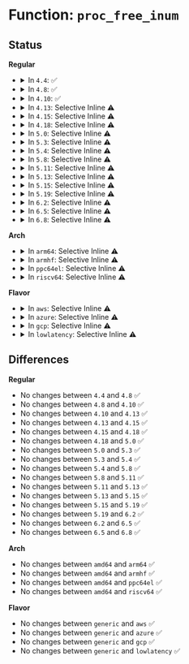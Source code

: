 # Function: <code>proc_free_inum</code>

## Status
<b>Regular</b>
<ul>
<li>
<details>
<summary>In <code>4.4</code>: ✅</summary>

```c
void proc_free_inum(unsigned int inum);
```

**Collision:** Unique Global

**Inline:** No

**Transformation:** False

**Instances:**

```
In fs/proc/generic.c (ffffffff8127f1c0)
Location: fs/proc/generic.c:220
Inline: False
Direct callers:
  - kernel/cgroup.c:free_cgroup_ns
  - kernel/utsname.c:free_uts_ns
  - kernel/user_namespace.c:free_user_ns
  - kernel/pid_namespace.c:destroy_pid_namespace
  - fs/namespace.c:free_mnt_ns
  - fs/proc/generic.c:pde_put
  - ipc/namespace.c:copy_ipcs
  - net/core/net_namespace.c:net_ns_net_exit
```
**Symbols:**

```
ffffffff8127f1c0-ffffffff8127f203: proc_free_inum (STB_GLOBAL)
```
</details>
</li>
<li>
<details>
<summary>In <code>4.8</code>: ✅</summary>

```c
void proc_free_inum(unsigned int inum);
```

**Collision:** Unique Global

**Inline:** No

**Transformation:** False

**Instances:**

```
In fs/proc/generic.c (ffffffff812ac200)
Location: fs/proc/generic.c:224
Inline: False
Direct callers:
  - kernel/cgroup.c:free_cgroup_ns
  - kernel/utsname.c:free_uts_ns
  - kernel/user_namespace.c:free_user_ns
  - kernel/pid_namespace.c:destroy_pid_namespace
  - fs/namespace.c:free_mnt_ns
  - fs/proc/generic.c:pde_put
  - ipc/namespace.c:copy_ipcs
  - net/core/net_namespace.c:net_ns_net_exit
```
**Symbols:**

```
ffffffff812ac200-ffffffff812ac243: proc_free_inum (STB_GLOBAL)
```
</details>
</li>
<li>
<details>
<summary>In <code>4.10</code>: ✅</summary>

```c
void proc_free_inum(unsigned int inum);
```

**Collision:** Unique Global

**Inline:** No

**Transformation:** False

**Instances:**

```
In fs/proc/generic.c (ffffffff812c1af0)
Location: fs/proc/generic.c:224
Inline: False
Direct callers:
  - kernel/cgroup.c:free_cgroup_ns
  - kernel/utsname.c:free_uts_ns
  - kernel/user_namespace.c:free_user_ns
  - kernel/user_namespace.c:create_user_ns
  - kernel/pid_namespace.c:destroy_pid_namespace
  - fs/namespace.c:free_mnt_ns
  - fs/proc/generic.c:pde_put
  - ipc/namespace.c:copy_ipcs
  - net/core/net_namespace.c:net_ns_net_exit
```
**Symbols:**

```
ffffffff812c1af0-ffffffff812c1b33: proc_free_inum (STB_GLOBAL)
```
</details>
</li>
<li>
<details>
<summary>In <code>4.13</code>: Selective Inline ⚠️</summary>

```c
void proc_free_inum(unsigned int inum);
```

**Collision:** Unique Global

**Inline:** Selective

**Transformation:** False

**Instances:**

```
In fs/proc/generic.c (ffffffff812cf2d2)
Location: fs/proc/generic.c:210
Inline: True
Inline callers:
  - fs/proc/generic.c:pde_put
Direct callers:
  - kernel/cgroup/namespace.c:free_cgroup_ns
  - kernel/utsname.c:free_uts_ns
  - kernel/user_namespace.c:free_user_ns
  - kernel/user_namespace.c:create_user_ns
  - kernel/pid_namespace.c:put_pid_ns
  - fs/namespace.c:free_mnt_ns
  - ipc/namespace.c:copy_ipcs
  - net/core/net_namespace.c:net_ns_net_exit
```
**Symbols:**

```
ffffffff812cf1d0-ffffffff812cf1ed: proc_free_inum (STB_GLOBAL)
```
</details>
</li>
<li>
<details>
<summary>In <code>4.15</code>: Selective Inline ⚠️</summary>

```c
void proc_free_inum(unsigned int inum);
```

**Collision:** Unique Global

**Inline:** Selective

**Transformation:** False

**Instances:**

```
In fs/proc/generic.c (ffffffff812f3a43)
Location: fs/proc/generic.c:212
Inline: True
Inline callers:
  - fs/proc/generic.c:pde_put
Direct callers:
  - kernel/cgroup/namespace.c:free_cgroup_ns
  - kernel/utsname.c:free_uts_ns
  - kernel/user_namespace.c:free_user_ns
  - kernel/user_namespace.c:create_user_ns
  - kernel/pid_namespace.c:destroy_pid_namespace
  - fs/namespace.c:free_mnt_ns
  - ipc/namespace.c:copy_ipcs
  - net/core/net_namespace.c:net_ns_net_exit
```
**Symbols:**

```
ffffffff812f3940-ffffffff812f395d: proc_free_inum (STB_GLOBAL)
```
</details>
</li>
<li>
<details>
<summary>In <code>4.18</code>: Selective Inline ⚠️</summary>

```c
void proc_free_inum(unsigned int inum);
```

**Collision:** Unique Global

**Inline:** Selective

**Transformation:** False

**Instances:**

```
In fs/proc/generic.c (ffffffff81320716)
Location: fs/proc/generic.c:217
Inline: True
Inline callers:
  - fs/proc/generic.c:proc_register
Direct callers:
  - kernel/cgroup/namespace.c:free_cgroup_ns
  - kernel/utsname.c:free_uts_ns
  - kernel/user_namespace.c:free_user_ns
  - kernel/user_namespace.c:create_user_ns
  - kernel/pid_namespace.c:destroy_pid_namespace
  - fs/namespace.c:free_mnt_ns
  - ipc/namespace.c:copy_ipcs
  - net/core/net_namespace.c:net_ns_net_exit
```
**Symbols:**

```
ffffffff81320520-ffffffff8132053d: proc_free_inum (STB_GLOBAL)
```
</details>
</li>
<li>
<details>
<summary>In <code>5.0</code>: Selective Inline ⚠️</summary>

```c
void proc_free_inum(unsigned int inum);
```

**Collision:** Unique Global

**Inline:** Selective

**Transformation:** False

**Instances:**

```
In fs/proc/generic.c (ffffffff8133780c)
Location: fs/proc/generic.c:217
Inline: True
Inline callers:
  - fs/proc/generic.c:proc_register
Direct callers:
  - kernel/cgroup/namespace.c:free_cgroup_ns
  - kernel/utsname.c:free_uts_ns
  - kernel/user_namespace.c:free_user_ns
  - kernel/user_namespace.c:create_user_ns
  - kernel/pid_namespace.c:destroy_pid_namespace
  - fs/namespace.c:free_mnt_ns
  - ipc/namespace.c:copy_ipcs
  - net/core/net_namespace.c:net_ns_net_exit
```
**Symbols:**

```
ffffffff81337610-ffffffff8133762d: proc_free_inum (STB_GLOBAL)
```
</details>
</li>
<li>
<details>
<summary>In <code>5.3</code>: Selective Inline ⚠️</summary>

```c
void proc_free_inum(unsigned int inum);
```

**Collision:** Unique Global

**Inline:** Selective

**Transformation:** False

**Instances:**

```
In fs/proc/generic.c (ffffffff8135f97a)
Location: fs/proc/generic.c:218
Inline: True
Inline callers:
  - fs/proc/generic.c:proc_register
Direct callers:
  - kernel/cgroup/namespace.c:free_cgroup_ns
  - kernel/utsname.c:free_uts_ns
  - kernel/user_namespace.c:free_user_ns
  - kernel/user_namespace.c:create_user_ns
  - kernel/pid_namespace.c:destroy_pid_namespace
  - fs/namespace.c:free_mnt_ns
  - ipc/namespace.c:copy_ipcs
  - net/core/net_namespace.c:net_ns_net_exit
```
**Symbols:**

```
ffffffff8135f750-ffffffff8135f76d: proc_free_inum (STB_GLOBAL)
```
</details>
</li>
<li>
<details>
<summary>In <code>5.4</code>: Selective Inline ⚠️</summary>

```c
void proc_free_inum(unsigned int inum);
```

**Collision:** Unique Global

**Inline:** Selective

**Transformation:** False

**Instances:**

```
In fs/proc/generic.c (ffffffff81377bda)
Location: fs/proc/generic.c:218
Inline: True
Inline callers:
  - fs/proc/generic.c:proc_register
Direct callers:
  - kernel/cgroup/namespace.c:free_cgroup_ns
  - kernel/utsname.c:free_uts_ns
  - kernel/user_namespace.c:free_user_ns
  - kernel/user_namespace.c:create_user_ns
  - kernel/pid_namespace.c:destroy_pid_namespace
  - fs/namespace.c:free_mnt_ns
  - ipc/namespace.c:copy_ipcs
  - net/core/net_namespace.c:net_ns_net_exit
```
**Symbols:**

```
ffffffff813779b0-ffffffff813779cd: proc_free_inum (STB_GLOBAL)
```
</details>
</li>
<li>
<details>
<summary>In <code>5.8</code>: Selective Inline ⚠️</summary>

```c
void proc_free_inum(unsigned int inum);
```

**Collision:** Unique Global

**Inline:** Selective

**Transformation:** False

**Instances:**

```
In fs/proc/generic.c (ffffffff813c09df)
Location: fs/proc/generic.c:220
Inline: True
Inline callers:
  - fs/proc/generic.c:proc_register
Direct callers:
  - kernel/time/namespace.c:free_time_ns
  - kernel/cgroup/namespace.c:free_cgroup_ns
  - kernel/utsname.c:free_uts_ns
  - kernel/user_namespace.c:free_user_ns
  - kernel/user_namespace.c:create_user_ns
  - kernel/pid_namespace.c:put_pid_ns
  - fs/namespace.c:free_mnt_ns
  - ipc/namespace.c:free_ipc
  - net/core/net_namespace.c:net_ns_net_exit
```
**Symbols:**

```
ffffffff813c0820-ffffffff813c083d: proc_free_inum (STB_GLOBAL)
```
</details>
</li>
<li>
<details>
<summary>In <code>5.11</code>: Selective Inline ⚠️</summary>

```c
void proc_free_inum(unsigned int inum);
```

**Collision:** Unique Global

**Inline:** Selective

**Transformation:** False

**Instances:**

```
In fs/proc/generic.c (ffffffff813d282f)
Location: fs/proc/generic.c:220
Inline: True
Inline callers:
  - fs/proc/generic.c:proc_register
Direct callers:
  - kernel/time/namespace.c:free_time_ns
  - kernel/cgroup/namespace.c:free_cgroup_ns
  - kernel/utsname.c:free_uts_ns
  - kernel/user_namespace.c:free_user_ns
  - kernel/user_namespace.c:create_user_ns
  - kernel/pid_namespace.c:put_pid_ns
  - fs/namespace.c:free_mnt_ns
  - ipc/namespace.c:free_ipc
  - net/core/net_namespace.c:net_ns_net_exit
```
**Symbols:**

```
ffffffff813d2670-ffffffff813d268d: proc_free_inum (STB_GLOBAL)
```
</details>
</li>
<li>
<details>
<summary>In <code>5.13</code>: Selective Inline ⚠️</summary>

```c
void proc_free_inum(unsigned int inum);
```

**Collision:** Unique Global

**Inline:** Selective

**Transformation:** False

**Instances:**

```
In fs/proc/generic.c (ffffffff813d96e8)
Location: fs/proc/generic.c:215
Inline: True
Inline callers:
  - fs/proc/generic.c:proc_register
Direct callers:
  - kernel/time/namespace.c:free_time_ns
  - kernel/cgroup/namespace.c:free_cgroup_ns
  - kernel/utsname.c:free_uts_ns
  - kernel/user_namespace.c:free_user_ns
  - kernel/user_namespace.c:create_user_ns
  - kernel/pid_namespace.c:put_pid_ns
  - fs/namespace.c:free_mnt_ns
  - ipc/namespace.c:free_ipc
  - ipc/namespace.c:copy_ipcs
  - net/core/net_namespace.c:net_ns_net_exit
```
**Symbols:**

```
ffffffff813d9470-ffffffff813d948d: proc_free_inum (STB_GLOBAL)
```
</details>
</li>
<li>
<details>
<summary>In <code>5.15</code>: Selective Inline ⚠️</summary>

```c
void proc_free_inum(unsigned int inum);
```

**Collision:** Unique Global

**Inline:** Selective

**Transformation:** False

**Instances:**

```
In fs/proc/generic.c (ffffffff8142ae18)
Location: fs/proc/generic.c:215
Inline: True
Inline callers:
  - fs/proc/generic.c:proc_register
Direct callers:
  - kernel/time/namespace.c:free_time_ns
  - kernel/cgroup/namespace.c:free_cgroup_ns
  - kernel/utsname.c:free_uts_ns
  - kernel/user_namespace.c:free_user_ns
  - kernel/user_namespace.c:create_user_ns
  - kernel/pid_namespace.c:put_pid_ns
  - fs/namespace.c:free_mnt_ns
  - ipc/namespace.c:free_ipc
  - ipc/namespace.c:copy_ipcs
  - net/core/net_namespace.c:net_ns_net_exit
```
**Symbols:**

```
ffffffff8142aba0-ffffffff8142abbd: proc_free_inum (STB_GLOBAL)
```
</details>
</li>
<li>
<details>
<summary>In <code>5.19</code>: Selective Inline ⚠️</summary>

```c
void proc_free_inum(unsigned int inum);
```

**Collision:** Unique Global

**Inline:** Selective

**Transformation:** False

**Instances:**

```
In fs/proc/generic.c (ffffffff814a4470)
Location: fs/proc/generic.c:215
Inline: True
Inline callers:
  - fs/proc/generic.c:proc_register
Direct callers:
  - kernel/time/namespace.c:free_time_ns
  - kernel/cgroup/namespace.c:free_cgroup_ns
  - kernel/utsname.c:free_uts_ns
  - kernel/user_namespace.c:free_user_ns
  - kernel/user_namespace.c:create_user_ns
  - kernel/pid_namespace.c:put_pid_ns
  - fs/namespace.c:free_mnt_ns
  - ipc/namespace.c:free_ipc
  - net/core/net_namespace.c:net_ns_net_exit
```
**Symbols:**

```
ffffffff814a41b0-ffffffff814a41d5: proc_free_inum (STB_GLOBAL)
```
</details>
</li>
<li>
<details>
<summary>In <code>6.2</code>: Selective Inline ⚠️</summary>

```c
void proc_free_inum(unsigned int inum);
```

**Collision:** Unique Global

**Inline:** Selective

**Transformation:** False

**Instances:**

```
In fs/proc/generic.c (ffffffff815398d0)
Location: fs/proc/generic.c:215
Inline: True
Inline callers:
  - fs/proc/generic.c:proc_register
Direct callers:
  - kernel/time/namespace.c:free_time_ns
  - kernel/cgroup/namespace.c:free_cgroup_ns
  - kernel/utsname.c:free_uts_ns
  - kernel/user_namespace.c:free_user_ns
  - kernel/user_namespace.c:create_user_ns
  - kernel/pid_namespace.c:put_pid_ns
  - fs/namespace.c:free_mnt_ns
  - ipc/namespace.c:free_ipc
  - net/core/net_namespace.c:net_ns_net_exit
```
**Symbols:**

```
ffffffff815395e0-ffffffff81539605: proc_free_inum (STB_GLOBAL)
```
</details>
</li>
<li>
<details>
<summary>In <code>6.5</code>: Selective Inline ⚠️</summary>

```c
void proc_free_inum(unsigned int inum);
```

**Collision:** Unique Global

**Inline:** Selective

**Transformation:** False

**Instances:**

```
In fs/proc/generic.c (ffffffff81571b31)
Location: fs/proc/generic.c:214
Inline: True
Inline callers:
  - fs/proc/generic.c:proc_register
Direct callers:
  - kernel/time/namespace.c:free_time_ns
  - kernel/cgroup/namespace.c:free_cgroup_ns
  - kernel/utsname.c:free_uts_ns
  - kernel/user_namespace.c:free_user_ns
  - kernel/user_namespace.c:create_user_ns
  - kernel/pid_namespace.c:put_pid_ns
  - fs/namespace.c:free_mnt_ns
  - ipc/namespace.c:free_ipc
  - net/core/net_namespace.c:net_ns_net_exit
```
**Symbols:**

```
ffffffff81571820-ffffffff81571845: proc_free_inum (STB_GLOBAL)
```
</details>
</li>
<li>
<details>
<summary>In <code>6.8</code>: Selective Inline ⚠️</summary>

```c
void proc_free_inum(unsigned int inum);
```

**Collision:** Unique Global

**Inline:** Selective

**Transformation:** False

**Instances:**

```
In fs/proc/generic.c (ffffffff815aa4e1)
Location: fs/proc/generic.c:214
Inline: True
Inline callers:
  - fs/proc/generic.c:proc_register
Direct callers:
  - kernel/time/namespace.c:free_time_ns
  - kernel/cgroup/namespace.c:free_cgroup_ns
  - kernel/utsname.c:free_uts_ns
  - kernel/user_namespace.c:free_user_ns
  - kernel/user_namespace.c:create_user_ns
  - kernel/pid_namespace.c:put_pid_ns
  - fs/namespace.c:free_mnt_ns
  - ipc/namespace.c:free_ipc
  - net/core/net_namespace.c:net_ns_net_exit
```
**Symbols:**

```
ffffffff815aa1d0-ffffffff815aa1f5: proc_free_inum (STB_GLOBAL)
```
</details>
</li>
</ul>
<b>Arch</b>
<ul>
<li>
<details>
<summary>In <code>arm64</code>: Selective Inline ⚠️</summary>

```c
void proc_free_inum(unsigned int inum);
```

**Collision:** Unique Global

**Inline:** Selective

**Transformation:** False

**Instances:**

```
In fs/proc/generic.c (ffff800010443974)
Location: fs/proc/generic.c:218
Inline: True
Inline callers:
  - fs/proc/generic.c:proc_register
Direct callers:
  - kernel/cgroup/namespace.c:free_cgroup_ns
  - kernel/cgroup/namespace.c:free_cgroup_ns
  - kernel/utsname.c:free_uts_ns
  - kernel/user_namespace.c:free_user_ns
  - kernel/user_namespace.c:create_user_ns
  - kernel/pid_namespace.c:put_pid_ns
  - fs/namespace.c:free_mnt_ns
  - ipc/namespace.c:copy_ipcs
  - net/core/net_namespace.c:net_ns_net_exit
```
**Symbols:**

```
ffff8000104436a0-ffff8000104436d8: proc_free_inum (STB_GLOBAL)
```
</details>
</li>
<li>
<details>
<summary>In <code>armhf</code>: Selective Inline ⚠️</summary>

```c
void proc_free_inum(unsigned int inum);
```

**Collision:** Unique Global

**Inline:** Selective

**Transformation:** False

**Instances:**

```
In fs/proc/generic.c (c0608c24)
Location: fs/proc/generic.c:218
Inline: True
Inline callers:
  - fs/proc/generic.c:proc_register
Direct callers:
  - kernel/cgroup/namespace.c:free_cgroup_ns
  - kernel/utsname.c:free_uts_ns
  - kernel/user_namespace.c:free_user_ns
  - kernel/user_namespace.c:create_user_ns
  - kernel/pid_namespace.c:put_pid_ns
  - fs/namespace.c:free_mnt_ns
  - ipc/namespace.c:copy_ipcs
  - net/core/net_namespace.c:net_ns_net_exit
```
**Symbols:**

```
c06089a8-c06089d4: proc_free_inum (STB_GLOBAL)
```
</details>
</li>
<li>
<details>
<summary>In <code>ppc64el</code>: Selective Inline ⚠️</summary>

```c
void proc_free_inum(unsigned int inum);
```

**Collision:** Unique Global

**Inline:** Selective

**Transformation:** False

**Instances:**

```
In fs/proc/generic.c (c0000000005590a8)
Location: fs/proc/generic.c:218
Inline: True
Inline callers:
  - fs/proc/generic.c:proc_register
Direct callers:
  - kernel/cgroup/namespace.c:free_cgroup_ns
  - kernel/cgroup/namespace.c:free_cgroup_ns
  - kernel/utsname.c:free_uts_ns
  - kernel/utsname.c:free_uts_ns
  - kernel/user_namespace.c:free_user_ns
  - kernel/user_namespace.c:create_user_ns
  - kernel/pid_namespace.c:put_pid_ns
  - fs/namespace.c:free_mnt_ns
  - ipc/namespace.c:copy_ipcs
  - net/core/net_namespace.c:net_ns_net_exit
```
**Symbols:**

```
c000000000558d70-c000000000558db8: proc_free_inum (STB_GLOBAL)
```
</details>
</li>
<li>
<details>
<summary>In <code>riscv64</code>: Selective Inline ⚠️</summary>

```c
void proc_free_inum(unsigned int inum);
```

**Collision:** Unique Global

**Inline:** Selective

**Transformation:** False

**Instances:**

```
In fs/proc/generic.c (ffffffe0002da4fa)
Location: fs/proc/generic.c:218
Inline: True
Inline callers:
  - fs/proc/generic.c:proc_register
Direct callers:
  - kernel/cgroup/namespace.c:free_cgroup_ns
  - kernel/utsname.c:free_uts_ns
  - kernel/user_namespace.c:free_user_ns
  - kernel/user_namespace.c:create_user_ns
  - kernel/pid_namespace.c:destroy_pid_namespace
  - fs/namespace.c:free_mnt_ns
  - ipc/namespace.c:copy_ipcs
  - net/core/net_namespace.c:net_ns_net_exit
```
**Symbols:**

```
ffffffe0002da06a-ffffffe0002da0a0: proc_free_inum (STB_GLOBAL)
```
</details>
</li>
</ul>
<b>Flavor</b>
<ul>
<li>
<details>
<summary>In <code>aws</code>: Selective Inline ⚠️</summary>

```c
void proc_free_inum(unsigned int inum);
```

**Collision:** Unique Global

**Inline:** Selective

**Transformation:** False

**Instances:**

```
In fs/proc/generic.c (ffffffff813701ba)
Location: fs/proc/generic.c:218
Inline: True
Inline callers:
  - fs/proc/generic.c:proc_register
Direct callers:
  - kernel/cgroup/namespace.c:free_cgroup_ns
  - kernel/utsname.c:free_uts_ns
  - kernel/user_namespace.c:free_user_ns
  - kernel/user_namespace.c:create_user_ns
  - kernel/pid_namespace.c:destroy_pid_namespace
  - fs/namespace.c:free_mnt_ns
  - ipc/namespace.c:copy_ipcs
  - net/core/net_namespace.c:net_ns_net_exit
```
**Symbols:**

```
ffffffff8136ff90-ffffffff8136ffad: proc_free_inum (STB_GLOBAL)
```
</details>
</li>
<li>
<details>
<summary>In <code>azure</code>: Selective Inline ⚠️</summary>

```c
void proc_free_inum(unsigned int inum);
```

**Collision:** Unique Global

**Inline:** Selective

**Transformation:** False

**Instances:**

```
In fs/proc/generic.c (ffffffff81360c4a)
Location: fs/proc/generic.c:218
Inline: True
Inline callers:
  - fs/proc/generic.c:proc_register
Direct callers:
  - kernel/cgroup/namespace.c:free_cgroup_ns
  - kernel/utsname.c:free_uts_ns
  - kernel/user_namespace.c:free_user_ns
  - kernel/user_namespace.c:create_user_ns
  - kernel/pid_namespace.c:destroy_pid_namespace
  - fs/namespace.c:free_mnt_ns
  - ipc/namespace.c:copy_ipcs
  - net/core/net_namespace.c:net_ns_net_exit
```
**Symbols:**

```
ffffffff81360a20-ffffffff81360a3d: proc_free_inum (STB_GLOBAL)
```
</details>
</li>
<li>
<details>
<summary>In <code>gcp</code>: Selective Inline ⚠️</summary>

```c
void proc_free_inum(unsigned int inum);
```

**Collision:** Unique Global

**Inline:** Selective

**Transformation:** False

**Instances:**

```
In fs/proc/generic.c (ffffffff8136dc8a)
Location: fs/proc/generic.c:218
Inline: True
Inline callers:
  - fs/proc/generic.c:proc_register
Direct callers:
  - kernel/cgroup/namespace.c:free_cgroup_ns
  - kernel/utsname.c:free_uts_ns
  - kernel/user_namespace.c:free_user_ns
  - kernel/user_namespace.c:create_user_ns
  - kernel/pid_namespace.c:destroy_pid_namespace
  - fs/namespace.c:free_mnt_ns
  - ipc/namespace.c:copy_ipcs
  - net/core/net_namespace.c:net_ns_net_exit
```
**Symbols:**

```
ffffffff8136da60-ffffffff8136da7d: proc_free_inum (STB_GLOBAL)
```
</details>
</li>
<li>
<details>
<summary>In <code>lowlatency</code>: Selective Inline ⚠️</summary>

```c
void proc_free_inum(unsigned int inum);
```

**Collision:** Unique Global

**Inline:** Selective

**Transformation:** False

**Instances:**

```
In fs/proc/generic.c (ffffffff813815c4)
Location: fs/proc/generic.c:218
Inline: True
Inline callers:
  - fs/proc/generic.c:proc_register
Direct callers:
  - kernel/cgroup/namespace.c:free_cgroup_ns
  - kernel/utsname.c:free_uts_ns
  - kernel/user_namespace.c:free_user_ns
  - kernel/user_namespace.c:create_user_ns
  - kernel/pid_namespace.c:destroy_pid_namespace
  - fs/namespace.c:free_mnt_ns
  - ipc/namespace.c:copy_ipcs
  - net/core/net_namespace.c:net_ns_net_exit
```
**Symbols:**

```
ffffffff81381390-ffffffff813813ad: proc_free_inum (STB_GLOBAL)
```
</details>
</li>
</ul>

## Differences
<b>Regular</b>
<ul>
<li>
No changes between <code>4.4</code> and <code>4.8</code> ✅
</li>
<li>
No changes between <code>4.8</code> and <code>4.10</code> ✅
</li>
<li>
No changes between <code>4.10</code> and <code>4.13</code> ✅
</li>
<li>
No changes between <code>4.13</code> and <code>4.15</code> ✅
</li>
<li>
No changes between <code>4.15</code> and <code>4.18</code> ✅
</li>
<li>
No changes between <code>4.18</code> and <code>5.0</code> ✅
</li>
<li>
No changes between <code>5.0</code> and <code>5.3</code> ✅
</li>
<li>
No changes between <code>5.3</code> and <code>5.4</code> ✅
</li>
<li>
No changes between <code>5.4</code> and <code>5.8</code> ✅
</li>
<li>
No changes between <code>5.8</code> and <code>5.11</code> ✅
</li>
<li>
No changes between <code>5.11</code> and <code>5.13</code> ✅
</li>
<li>
No changes between <code>5.13</code> and <code>5.15</code> ✅
</li>
<li>
No changes between <code>5.15</code> and <code>5.19</code> ✅
</li>
<li>
No changes between <code>5.19</code> and <code>6.2</code> ✅
</li>
<li>
No changes between <code>6.2</code> and <code>6.5</code> ✅
</li>
<li>
No changes between <code>6.5</code> and <code>6.8</code> ✅
</li>
</ul>
<b>Arch</b>
<ul>
<li>
No changes between <code>amd64</code> and <code>arm64</code> ✅
</li>
<li>
No changes between <code>amd64</code> and <code>armhf</code> ✅
</li>
<li>
No changes between <code>amd64</code> and <code>ppc64el</code> ✅
</li>
<li>
No changes between <code>amd64</code> and <code>riscv64</code> ✅
</li>
</ul>
<b>Flavor</b>
<ul>
<li>
No changes between <code>generic</code> and <code>aws</code> ✅
</li>
<li>
No changes between <code>generic</code> and <code>azure</code> ✅
</li>
<li>
No changes between <code>generic</code> and <code>gcp</code> ✅
</li>
<li>
No changes between <code>generic</code> and <code>lowlatency</code> ✅
</li>
</ul>
